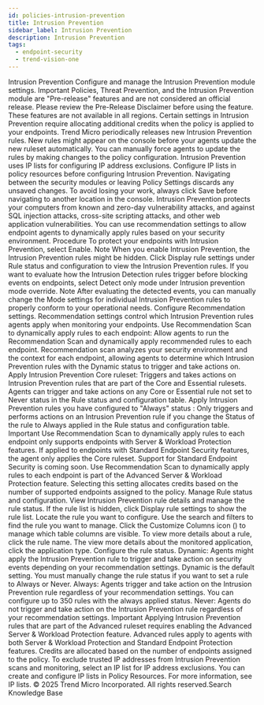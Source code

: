 ```yaml
---
id: policies-intrusion-prevention
title: Intrusion Prevention
sidebar_label: Intrusion Prevention
description: Intrusion Prevention
tags:
  - endpoint-security
  - trend-vision-one
---
```


 Intrusion Prevention Configure and manage the Intrusion Prevention module settings. Important Policies, Threat Prevention, and the Intrusion Prevention module are "Pre-release" features and are not considered an official release. Please review the Pre-Release Disclaimer before using the feature. These features are not available in all regions. Certain settings in Intrusion Prevention require allocating additional credits when the policy is applied to your endpoints. Trend Micro periodically releases new Intrusion Prevention rules. New rules might appear on the console before your agents update the new ruleset automatically. You can manually force agents to update the rules by making changes to the policy configuration. Intrusion Prevention uses IP lists for configuring IP address exclusions. Configure IP lists in policy resources before configuring Intrusion Prevention. Navigating between the security modules or leaving Policy Settings discards any unsaved changes. To avoid losing your work, always click Save before navigating to another location in the console. Intrusion Prevention protects your computers from known and zero-day vulnerability attacks, and against SQL injection attacks, cross-site scripting attacks, and other web application vulnerabilities. You can use recommendation settings to allow endpoint agents to dynamically apply rules based on your security environment. Procedure To protect your endpoints with Intrusion Prevention, select Enable. Note When you enable Intrusion Prevention, the Intrusion Prevention rules might be hidden. Click Display rule settings under Rule status and configuration to view the Intrusion Prevention rules. If you want to evaluate how the Intrusion Detection rules trigger before blocking events on endpoints, select Detect only mode under Intrusion prevention mode override. Note After evaluating the detected events, you can manually change the Mode settings for individual Intrusion Prevention rules to properly conform to your operational needs. Configure Recommendation settings. Recommendation settings control which Intrusion Prevention rules agents apply when monitoring your endpoints. Use Recommendation Scan to dynamically apply rules to each endpoint: Allow agents to run the Recommendation Scan and dynamically apply recommended rules to each endpoint. Recommendation scan analyzes your security environment and the context for each endpoint, allowing agents to determine which Intrusion Prevention rules with the Dynamic status to trigger and take actions on. Apply Intrusion Prevention Core ruleset: Triggers and takes actions on Intrusion Prevention rules that are part of the Core and Essential rulesets. Agents can trigger and take actions on any Core or Essential rule not set to Never status in the Rule status and configuration table. Apply Intrusion Prevention rules you have configured to "Always" status : Only triggers and performs actions on an Intrusion Prevention rule if you change the Status of the rule to Always applied in the Rule status and configuration table. Important Use Recommendation Scan to dynamically apply rules to each endpoint only supports endpoints with Server & Workload Protection features. If applied to endpoints with Standard Endpoint Security features, the agent only applies the Core ruleset. Support for Standard Endpoint Security is coming soon. Use Recommendation Scan to dynamically apply rules to each endpoint is part of the Advanced Server & Workload Protection feature. Selecting this setting allocates credits based on the number of supported endpoints assigned to the policy. Manage Rule status and configuration. View Intrusion Prevention rule details and manage the rule status. If the rule list is hidden, click Display rule settings to show the rule list. Locate the rule you want to configure. Use the search and filters to find the rule you want to manage. Click the Customize Columns icon () to manage which table columns are visible. To view more details about a rule, click the rule name. The view more details about the monitored application, click the application type. Configure the rule status. Dynamic: Agents might apply the Intrusion Prevention rule to trigger and take action on security events depending on your recommendation settings. Dynamic is the default setting. You must manually change the rule status if you want to set a rule to Always or Never. Always: Agents trigger and take action on the Intrusion Prevention rule regardless of your recommendation settings. You can configure up to 350 rules with the always applied status. Never: Agents do not trigger and take action on the Intrusion Prevention rule regardless of your recommendation settings. Important Applying Intrusion Prevention rules that are part of the Advanced ruleset requires enabling the Advanced Server & Workload Protection feature. Advanced rules apply to agents with both Server & Workload Protection and Standard Endpoint Protection features. Credits are allocated based on the number of endpoints assigned to the policy. To exclude trusted IP addresses from Intrusion Prevention scans and monitoring, select an IP list for IP address exclusions. You can create and configure IP lists in Policy Resources. For more information, see IP lists. © 2025 Trend Micro Incorporated. All rights reserved.Search Knowledge Base